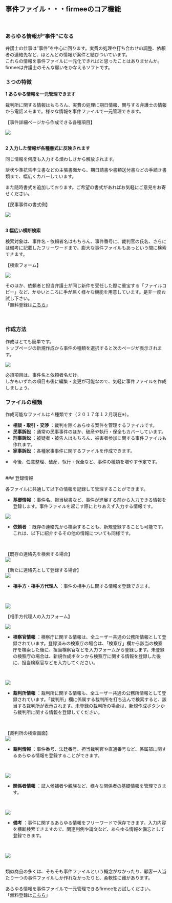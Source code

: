 ## 事件ファイル・・・firmeeのコア機能
<br>

### あらゆる情報が”事件”になる

弁護士の仕事は”事件”を中心に回ります。実費の処理や打ち合わせの調整、依頼者の連絡先など、ほとんどの情報が案件と結びついています。  
これらの情報を事件ファイルに一元化できればと思ったことはありませんか。
firmeeは弁護士のそんな願いをかなえるソフトです。
<br>

### ３つの特徴

**1  あらゆる情報を一元管理できます**

  裁判所に関する情報はもちろん、実費の処理に期日情報、関与する弁護士の情報から電話メモまで。様々な情報を事件ファイルで一元管理できます。
<br>


【事件詳細ページから作成できる各種項目】  <br>

![](https://firmee.kibe.la/attachments/b683ccda-0389-496f-ab94-ebba93bb9a52?thumbnail=true)
<br>
<br>

**2  入力した情報が各種書式に反映されます**

  同じ情報を何度も入力する煩わしさから解放されます。

  訴状や準抗告申立書などの主張書面から、期日請書や書類送付書などの手続き書類まで、幅広くカバーしています。

  また随時書式を追加しております。ご希望の書式があればお気軽にご意見をお寄せください。
<br>

【民事事件の書式例】  <br>

![](https://firmee.kibe.la/attachments/16229d9e-99c0-4eee-a77c-cc008bd49a59?thumbnail=true)
<br>
<br>

**3  幅広い横断検索**

  検索対象は、事件名・依頼者名はもちろん、事件番号に、裁判官の氏名、さらには備考に記載したフリーワードまで。膨大な事件ファイルもあっという間に検索できます。

【検索フォーム】  <br>

![](https://firmee.kibe.la/attachments/ac1bd6b8-c098-424a-ab93-9b6e23d6cb99?thumbnail=true)
<br>

そのほか、依頼者と担当弁護士が同じ新件を受任した際に重宝する「ファイルコピー」など、かゆいところに手が届く様々な機能を用意しています。是非一度お試し下さい。  
「無料登録は[こちら](https://www.firmee.com/)」

<br>

### 作成方法

作成はとても簡単です。  
トップページの新規作成から事件の種類を選択すると次のページが表示されます。<br>


![](https://firmee.kibe.la/attachments/86866a47-6fbb-4064-a244-0a02d99b06fe?thumbnail=true)
<br>

必須項目は、事件名と依頼者名だけ。  
しかもいずれの項目も後に編集・変更が可能なので、気軽に事件ファイルを作成しましょう。
<br>


### ファイルの種類

作成可能なファイルは４種類です（２０１７年１２月現在※）。

* **相談・取引・交渉**
  ：裁判を除くあらゆる案件を管理するファイルです。
* **民事訴訟**
  ：通常の民事事件のほか、破産や執行・保全もカバーしています。
* **刑事訴訟**
  ：被疑者・被告人はもちろん、被害者参加に関する事件ファイルも作れます。
* **家事訴訟**
  ：各種家事事件に関するファイルを作成できます。

※　今後、任意整理、破産、執行・保全など、事件の種類を増やす予定です。

<br>
### 登録情報

各ファイルに共通して以下の情報を記録して管理することができます。

* **基礎情報**
  ：事件名、担当秘書など、事件が進展する前から入力できる情報を登録します。事件ファイルを起こす際にとりあえず入力する情報です。<br>


![](https://firmee.kibe.la/attachments/9ed68e6f-7b1b-4595-bba9-753868622cb7?thumbnail=true)
<br>

* **依頼者**
  ：既存の連絡先から検索することも、新規登録することも可能です。これは、以下に紹介するその他の情報についても同様です。
<br>

【既存の連絡先を検索する場合】  
![](https://firmee.kibe.la/attachments/ae1b1cbc-7cdf-4580-9d10-8fd1eb136f84?thumbnail=true)
<br>

【新たに連絡先として登録する場合】  
![](https://firmee.kibe.la/attachments/42688dab-aa7c-4976-a918-035cf2005416?thumbnail=true)
<br>

* **相手方・相手方代理人**
  ：事件の相手方に関する情報を登録できます。
<br>

![](https://firmee.kibe.la/attachments/3d826b45-0d30-4ea2-b27e-17a244fcc606?thumbnail=true)
<br>

【相手方代理人の入力フォーム】
<br>

![](https://firmee.kibe.la/attachments/e96630c5-24f3-4ca7-b8f8-f113caf315f8?thumbnail=true)
<br>

* **検察官情報**
  ：検察庁に関する情報は、全ユーザー共通の公務所情報として登録されています。登録済みの検察庁の場合は、「検察庁」欄から該当の検察庁を検索した後に、担当検察官などを入力フォームから登録します。未登録の検察庁の場合は、新規作成ボタンから検察庁に関する情報を登録した後に、担当検察官などを入力してください。
<br>

![](https://firmee.kibe.la/attachments/a21abecd-bf7f-40bb-964a-0212b131545e?thumbnail=true)
<br>

* **裁判所情報**
  ：裁判所に関する情報も、全ユーザー共通の公務所情報として登録されています。「裁判所」欄に係属する裁判所を打ち込んで検索すると、該当する裁判所が表示されます。未登録の裁判所の場合は、新規作成ボタンから裁判所に関する情報を登録してください。
<br>

【裁判所の検索画面】  
![](https://firmee.kibe.la/attachments/2a1fe740-a64d-4c85-ad39-70bc1f979821?thumbnail=true)
<br>

* **裁判情報**
  ：事件番号、法廷番号、担当裁判官や直通番号など、係属部に関するあらゆる情報を登録することができます。
<br>

![](https://firmee.kibe.la/attachments/b1b865cb-a1f9-44dd-a013-72c7c18760e3?thumbnail=true)
<br>

* **関係者情報**
  ：証人候補者や親族など、様々な関係者の基礎情報を管理できます。
<br>

![](https://firmee.kibe.la/attachments/f5684324-361c-4180-a204-789eeeca782b?thumbnail=true)
<br>

* **備考**
  ：事件に関するあらゆる情報をフリーワードで保存できます。入力内容を横断検索できますので、関連判例や論文など、あらゆる情報を備忘として登録できます。
<br>

![](https://firmee.kibe.la/attachments/34e5d0d9-0157-4d08-8e28-83395af84a82?thumbnail=true)
<br>
<br>

類似商品の多くは、そもそも事件ファイルという概念がなかったり、顧客一人当たり一つの事件ファイルしか作れなかったりと、柔軟性に難があります。

あらゆる情報を事件ファイルで一元管理できるfirmeeをお試しください。  
「無料登録は[こちら](https://www.firmee.com/)」

